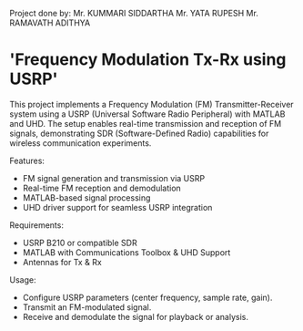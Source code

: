Project done by:
Mr. KUMMARI SIDDARTHA
Mr. YATA RUPESH
Mr. RAMAVATH ADITHYA


# 'Frequency Modulation Tx-Rx using USRP'

This project implements a Frequency Modulation (FM) Transmitter-Receiver system using a USRP (Universal Software Radio Peripheral) with MATLAB and UHD. The setup enables real-time transmission and reception of FM signals, demonstrating SDR (Software-Defined Radio) capabilities for wireless communication experiments.

Features:
* FM signal generation and transmission via USRP
* Real-time FM reception and demodulation
* MATLAB-based signal processing
* UHD driver support for seamless USRP integration

Requirements:
* USRP B210 or compatible SDR
* MATLAB with Communications Toolbox & UHD Support
* Antennas for Tx & Rx

Usage:
* Configure USRP parameters (center frequency, sample rate, gain).
* Transmit an FM-modulated signal.
* Receive and demodulate the signal for playback or analysis.
